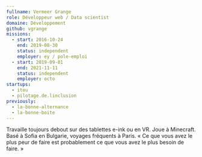 ```yaml
---
fullname: Vermeer Grange
role: Développeur web / Data scientist
domaine: Développement
github: vgrange
missions:
  - start: 2016-10-24
    end: 2019-08-30
    status: independent
    employer: ey / pole-emploi
  - start: 2019-09-01
    end: 2021-11-11
    status: independent
    employer: octo
startups:
  - itou
  - pilotage.de.linclusion
previously:
  - la-bonne-alternance
  - la-bonne-boite
---
```


Travaille toujours debout sur des tablettes e-ink ou en VR. Joue à Minecraft. Basé à Sofia en Bulgarie, voyages fréquents à Paris. « Ce que vous avez le plus peur de faire est probablement ce que vous avez le plus besoin de faire. »
